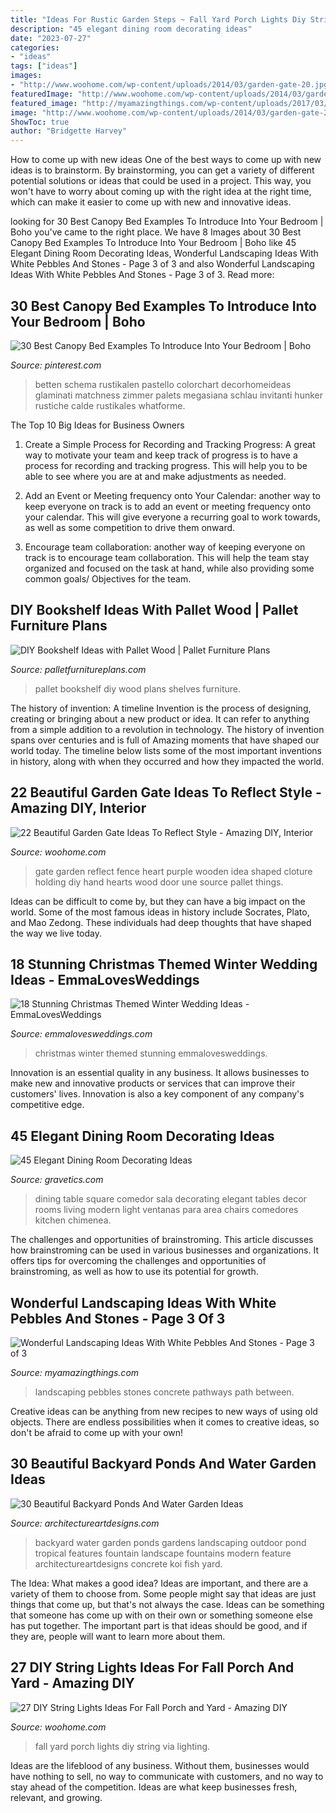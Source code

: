 ```yaml
---
title: "Ideas For Rustic Garden Steps ~ Fall Yard Porch Lights Diy String Via Lighting"
description: "45 elegant dining room decorating ideas"
date: "2023-07-27"
categories:
- "ideas"
tags: ["ideas"]
images:
- "http://www.woohome.com/wp-content/uploads/2014/03/garden-gate-20.jpg"
featuredImage: "http://www.woohome.com/wp-content/uploads/2014/03/garden-gate-20.jpg"
featured_image: "http://myamazingthings.com/wp-content/uploads/2017/03/path.jpg"
image: "http://www.woohome.com/wp-content/uploads/2014/03/garden-gate-20.jpg"
ShowToc: true
author: "Bridgette Harvey"
---
```



How to come up with new ideas
One of the best ways to come up with new ideas is to brainstorm. By brainstorming, you can get a variety of different potential solutions or ideas that could be used in a project. This way, you won't have to worry about coming up with the right idea at the right time, which can make it easier to come up with new and innovative ideas.

	

		
looking for 30 Best Canopy Bed Examples To Introduce Into Your Bedroom | Boho you've came to the right place. We have 8 Images about 30 Best Canopy Bed Examples To Introduce Into Your Bedroom | Boho like 45 Elegant Dining Room Decorating Ideas, Wonderful Landscaping Ideas With White Pebbles And Stones - Page 3 of 3 and also Wonderful Landscaping Ideas With White Pebbles And Stones - Page 3 of 3. Read more:
		
    
## 30 Best Canopy Bed Examples To Introduce Into Your Bedroom | Boho

<img loading=lazy src="https://i.pinimg.com/736x/21/53/63/215363299bc38c0b86458130bd44ec38.jpg" onerror="this.onerror=null;this.src='https://tse2.mm.bing.net/th?id=OIP.vfL0ovhjRkq_I6iMS6FsRQHaLG&amp;pid=15.1';" alt="30 Best Canopy Bed Examples To Introduce Into Your Bedroom | Boho">

_Source: pinterest.com_

>betten schema rustikalen pastello colorchart decorhomeideas glaminati matchness zimmer palets megasiana schlau invitanti hunker rustiche calde rustikales whatforme. 

	

The Top 10 Big Ideas for Business Owners
1. Create a Simple Process for Recording and Tracking Progress: A great way to motivate your team and keep track of progress is to have a process for recording and tracking progress. This will help you to be able to see where you are at and make adjustments as needed.
2. Add an Event or Meeting frequency onto Your Calendar: another way to keep everyone on track is to add an event or meeting frequency onto your calendar. This will give everyone a recurring goal to work towards, as well as some competition to drive them onward.

3. Encourage team collaboration: another way of keeping everyone on track is to encourage team collaboration. This will help the team stay organized and focused on the task at hand, while also providing some common goals/ Objectives for the team.


    
## DIY Bookshelf Ideas With Pallet Wood | Pallet Furniture Plans

<img loading=lazy src="http://palletfurnitureplans.com/wp-content/uploads/2013/09/pallet-bookshelf-3.jpg" onerror="this.onerror=null;this.src='https://tse4.mm.bing.net/th?id=OIP.OPZ8iAQBqZeQ0ljOJkzcGgHaJ3&amp;pid=15.1';" alt="DIY Bookshelf Ideas with Pallet Wood | Pallet Furniture Plans">

_Source: palletfurnitureplans.com_

>pallet bookshelf diy wood plans shelves furniture. 

	

The history of invention: A timeline
Invention is the process of designing, creating or bringing about a new product or idea. It can refer to anything from a simple addition to a revolution in technology. The history of invention spans over centuries and is full of Amazing moments that have shaped our world today. 
The timeline below lists some of the most important inventions in history, along with when they occurred and how they impacted the world.

    
## 22 Beautiful Garden Gate Ideas To Reflect Style - Amazing DIY, Interior

<img loading=lazy src="http://www.woohome.com/wp-content/uploads/2014/03/garden-gate-20.jpg" onerror="this.onerror=null;this.src='https://tse4.mm.bing.net/th?id=OIP.WbJj-2zvWaOQxS12KIGkEQHaJ4&amp;pid=15.1';" alt="22 Beautiful Garden Gate Ideas To Reflect Style - Amazing DIY, Interior">

_Source: woohome.com_

>gate garden reflect fence heart purple wooden idea shaped cloture holding diy hand hearts wood door une source pallet things. 

	

Ideas can be difficult to come by, but they can have a big impact on the world. Some of the most famous ideas in history include Socrates, Plato, and Mao Zedong. These individuals had deep thoughts that have shaped the way we live today.

    
## 18 Stunning Christmas Themed Winter Wedding Ideas - EmmaLovesWeddings

<img loading=lazy src="http://emmalovesweddings.com/wp-content/uploads/2017/11/christmas-wedding-ideas-for-winter-2017.jpg" onerror="this.onerror=null;this.src='https://tse3.mm.bing.net/th?id=OIP.JZJkzVijCHfXu7Fv4-3QBAHaVe&amp;pid=15.1';" alt="18 Stunning Christmas Themed Winter Wedding Ideas - EmmaLovesWeddings">

_Source: emmalovesweddings.com_

>christmas winter themed stunning emmalovesweddings. 

	

Innovation is an essential quality in any business. It allows businesses to make new and innovative products or services that can improve their customers' lives. Innovation is also a key component of any company's competitive edge.

    
## 45 Elegant Dining Room Decorating Ideas

<img loading=lazy src="https://www.gravetics.com/wp-content/uploads/2017/10/a-surprising-element-to-dining-rooms.jpg" onerror="this.onerror=null;this.src='https://tse2.mm.bing.net/th?id=OIP.XKXC3GYDJsH0bY-eY0Zy3QHaLH&amp;pid=15.1';" alt="45 Elegant Dining Room Decorating Ideas">

_Source: gravetics.com_

>dining table square comedor sala decorating elegant tables decor rooms living modern light ventanas para area chairs comedores kitchen chimenea. 

	

The challenges and opportunities of brainstroming.
This article discusses how brainstroming can be used in various businesses and organizations. It offers tips for overcoming the challenges and opportunities of brainstroming, as well as how to use its potential for growth.

    
## Wonderful Landscaping Ideas With White Pebbles And Stones - Page 3 Of 3

<img loading=lazy src="http://myamazingthings.com/wp-content/uploads/2017/03/path.jpg" onerror="this.onerror=null;this.src='https://tse3.mm.bing.net/th?id=OIP.JI40F9dl4A3Y2w14ZxKyXQHaFj&amp;pid=15.1';" alt="Wonderful Landscaping Ideas With White Pebbles And Stones - Page 3 of 3">

_Source: myamazingthings.com_

>landscaping pebbles stones concrete pathways path between. 

	

Creative ideas can be anything from new recipes to new ways of using old objects. There are endless possibilities when it comes to creative ideas, so don't be afraid to come up with your own!

    
## 30 Beautiful Backyard Ponds And Water Garden Ideas

<img loading=lazy src="http://www.architectureartdesigns.com/wp-content/uploads/2013/04/Backyard-ArchitectureArtDesigns-4.jpg" onerror="this.onerror=null;this.src='https://tse4.mm.bing.net/th?id=OIP.pTQD_cy7exuwIXpbB3XA8AHaLH&amp;pid=15.1';" alt="30 Beautiful Backyard Ponds And Water Garden Ideas">

_Source: architectureartdesigns.com_

>backyard water garden ponds gardens landscaping outdoor pond tropical features fountain landscape fountains modern feature architectureartdesigns concrete koi fish yard. 

	

The Idea: What makes a good idea?
Ideas are important, and there are a variety of them to choose from. Some people might say that ideas are just things that come up, but that's not always the case. Ideas can be something that someone has come up with on their own or something someone else has put together. The important part is that ideas should be good, and if they are, people will want to learn more about them.

    
## 27 DIY String Lights Ideas For Fall Porch And Yard - Amazing DIY

<img loading=lazy src="http://www.woohome.com/wp-content/uploads/2017/09/string-lighting-ideas-for-Fall-yard-and-garden-9.jpg" onerror="this.onerror=null;this.src='https://tse1.mm.bing.net/th?id=OIP.5Gz2P6mQLqy3KttPpuXv_gDYEg&amp;pid=15.1';" alt="27 DIY String Lights Ideas For Fall Porch and Yard - Amazing DIY">

_Source: woohome.com_

>fall yard porch lights diy string via lighting. 

	

Ideas are the lifeblood of any business. Without them, businesses would have nothing to sell, no way to communicate with customers, and no way to stay ahead of the competition. Ideas are what keep businesses fresh, relevant, and growing.

